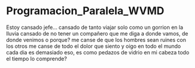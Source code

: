 # Programacion_Paralela_WVMD

Estoy cansado jefe...
cansado de tanto viajar solo como un gorrion en la lluvia
cansado de no tener un compañero que me diga a donde vamos, de donde venimos o porque?
me canse de que los hombres sean ruines con los otros
me canse de todo el dolor que siento y oigo en todo el mundo cada dia
es demasiado eso, es como pedazos de vidrio en mi cabeza todo el tiempo
lo comprende?

